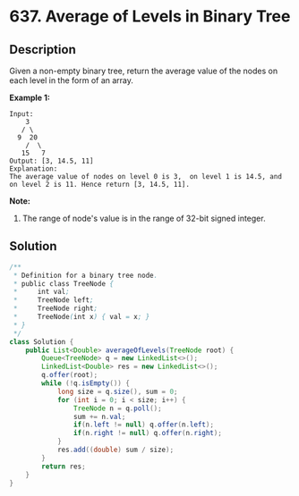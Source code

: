 # 637. Average of Levels in Binary Tree

## Description

Given a non-empty binary tree, return the average value of the nodes on each level in the form of an array.

**Example 1:**

```
Input:
    3
   / \
  9  20
    /  \
   15   7
Output: [3, 14.5, 11]
Explanation:
The average value of nodes on level 0 is 3,  on level 1 is 14.5, and on level 2 is 11. Hence return [3, 14.5, 11].
```

**Note:**

1. The range of node's value is in the range of 32-bit signed integer.

## Solution

```java
/**
 * Definition for a binary tree node.
 * public class TreeNode {
 *     int val;
 *     TreeNode left;
 *     TreeNode right;
 *     TreeNode(int x) { val = x; }
 * }
 */
class Solution {
    public List<Double> averageOfLevels(TreeNode root) {
        Queue<TreeNode> q = new LinkedList<>();
        LinkedList<Double> res = new LinkedList<>();
        q.offer(root);
        while (!q.isEmpty()) {
            long size = q.size(), sum = 0;
            for (int i = 0; i < size; i++) {
                TreeNode n = q.poll();
                sum += n.val;
                if(n.left != null) q.offer(n.left);
                if(n.right != null) q.offer(n.right);
            }
            res.add((double) sum / size);
        }
        return res;
    }
}
```

